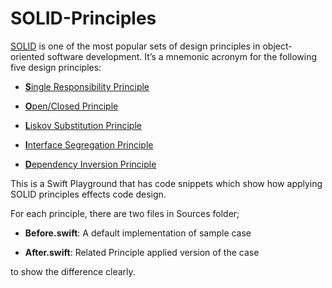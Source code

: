 # SOLID-Principles

[SOLID](https://en.wikipedia.org/wiki/SOLID) is one of the most popular sets of design principles in object-oriented software development. It’s a mnemonic acronym for the following five design principles:

- [**S**ingle Responsibility Principle](https://en.wikipedia.org/wiki/Single-responsibility_principle)

- [**O**pen/Closed Principle](https://en.wikipedia.org/wiki/Open%E2%80%93closed_principle)

- [**L**iskov Substitution Principle](https://en.wikipedia.org/wiki/Liskov_substitution_principle)

- [**I**nterface Segregation Principle](https://en.wikipedia.org/wiki/Interface_segregation_principle)

- [**D**ependency Inversion Principle](https://en.wikipedia.org/wiki/Dependency_inversion_principle)


This is a Swift Playground that has code snippets which show how applying SOLID principles effects code design.

For each principle, there are two files in Sources folder;

 - **Before.swift**: A default implementation of sample case

 - **After.swift**: Related Principle applied version of the case

to show the difference clearly.
